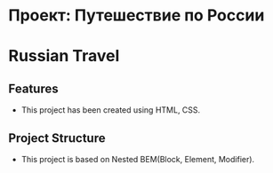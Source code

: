 # Проект: Путешествие по России

# Russian Travel

## Features

- This project has been created using HTML, CSS.

## Project Structure

- This project is based on Nested BEM(Block, Element, Modifier).
